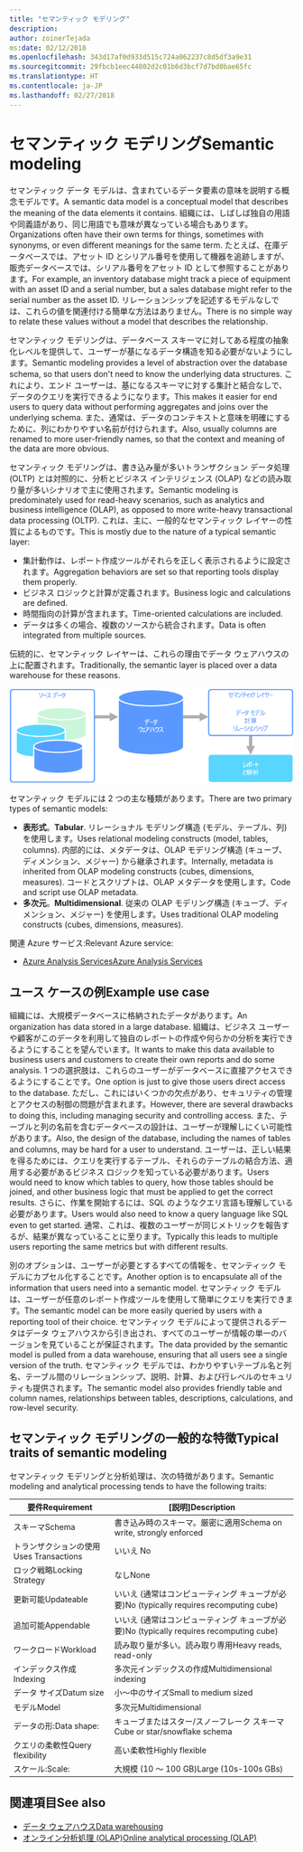```yaml
---
title: "セマンティック モデリング"
description: 
author: zoinerTejada
ms:date: 02/12/2018
ms.openlocfilehash: 343d17af0d933d515c724a062237c8d5df3a9e31
ms.sourcegitcommit: 29fbcb1eec44802d2c01b6d3bcf7d7bd0bae65fc
ms.translationtype: HT
ms.contentlocale: ja-JP
ms.lasthandoff: 02/27/2018
---
```

# <a name="semantic-modeling"></a><span data-ttu-id="28c7a-102">セマンティック モデリング</span><span class="sxs-lookup"><span data-stu-id="28c7a-102">Semantic modeling</span></span>

<span data-ttu-id="28c7a-103">セマンティック データ モデルは、含まれているデータ要素の意味を説明する概念モデルです。</span><span class="sxs-lookup"><span data-stu-id="28c7a-103">A semantic data model is a conceptual model that describes the meaning of the data elements it contains.</span></span> <span data-ttu-id="28c7a-104">組織には、しばしば独自の用語や同義語があり、同じ用語でも意味が異なっている場合もあります。</span><span class="sxs-lookup"><span data-stu-id="28c7a-104">Organizations often have their own terms for things, sometimes with synonyms, or even different meanings for the same term.</span></span> <span data-ttu-id="28c7a-105">たとえば、在庫データベースでは、アセット ID とシリアル番号を使用して機器を追跡しますが、販売データベースでは、シリアル番号をアセット ID として参照することがあります。</span><span class="sxs-lookup"><span data-stu-id="28c7a-105">For example, an inventory database might track a piece of equipment with an asset ID and a serial number, but a sales database might refer to the serial number as the asset ID.</span></span> <span data-ttu-id="28c7a-106">リレーションシップを記述するモデルなしでは、これらの値を関連付ける簡単な方法はありません。</span><span class="sxs-lookup"><span data-stu-id="28c7a-106">There is no simple way to relate these values without a model that describes the relationship.</span></span> 

<span data-ttu-id="28c7a-107">セマンティック モデリングは、データベース スキーマに対してある程度の抽象化レベルを提供して、ユーザーが基になるデータ構造を知る必要がないようにします。</span><span class="sxs-lookup"><span data-stu-id="28c7a-107">Semantic modeling provides a level of abstraction over the database schema, so that users don't need to know the underlying data structures.</span></span> <span data-ttu-id="28c7a-108">これにより、エンド ユーザーは、基になるスキーマに対する集計と結合なしで、データのクエリを実行できるようになります。</span><span class="sxs-lookup"><span data-stu-id="28c7a-108">This makes it easier for end users to query data without performing aggregates and joins over the underlying schema.</span></span> <span data-ttu-id="28c7a-109">また、通常は、データのコンテキストと意味を明確にするために、列にわかりやすい名前が付けられます。</span><span class="sxs-lookup"><span data-stu-id="28c7a-109">Also, usually columns are renamed to more user-friendly names, so that the context and meaning of the data are more obvious.</span></span>

<span data-ttu-id="28c7a-110">セマンティック モデリングは、書き込み量が多いトランザクション データ処理 (OLTP) とは対照的に、分析とビジネス インテリジェンス (OLAP) などの読み取り量が多いシナリオで主に使用されます。</span><span class="sxs-lookup"><span data-stu-id="28c7a-110">Semantic modeling is predominately used for read-heavy scenarios, such as analytics and business intelligence (OLAP), as opposed to more write-heavy transactional data processing (OLTP).</span></span> <span data-ttu-id="28c7a-111">これは、主に、一般的なセマンティック レイヤーの性質によるものです。</span><span class="sxs-lookup"><span data-stu-id="28c7a-111">This is mostly due to the nature of a typical semantic layer:</span></span>

- <span data-ttu-id="28c7a-112">集計動作は、レポート作成ツールがそれらを正しく表示されるように設定されます。</span><span class="sxs-lookup"><span data-stu-id="28c7a-112">Aggregation behaviors are set so that reporting tools display them properly.</span></span>
- <span data-ttu-id="28c7a-113">ビジネス ロジックと計算が定義されます。</span><span class="sxs-lookup"><span data-stu-id="28c7a-113">Business logic and calculations are defined.</span></span>
- <span data-ttu-id="28c7a-114">時間指向の計算が含まれます。</span><span class="sxs-lookup"><span data-stu-id="28c7a-114">Time-oriented calculations are included.</span></span>
- <span data-ttu-id="28c7a-115">データは多くの場合、複数のソースから統合されます。</span><span class="sxs-lookup"><span data-stu-id="28c7a-115">Data is often integrated from multiple sources.</span></span> 

<span data-ttu-id="28c7a-116">伝統的に、セマンティック レイヤーは、これらの理由でデータ ウェアハウスの上に配置されます。</span><span class="sxs-lookup"><span data-stu-id="28c7a-116">Traditionally, the semantic layer is placed over a data warehouse for these reasons.</span></span>

![データ ウェアハウスとレポート作成ツールの間のセマンティック レイヤーのサンプル図](./images/semantic-modeling.png)

<span data-ttu-id="28c7a-118">セマンティック モデルには 2 つの主な種類があります。</span><span class="sxs-lookup"><span data-stu-id="28c7a-118">There are two primary types of semantic models:</span></span>

* <span data-ttu-id="28c7a-119">**表形式**。</span><span class="sxs-lookup"><span data-stu-id="28c7a-119">**Tabular**.</span></span> <span data-ttu-id="28c7a-120">リレーショナル モデリング構造 (モデル、テーブル、列) を使用します。</span><span class="sxs-lookup"><span data-stu-id="28c7a-120">Uses relational modeling constructs (model, tables, columns).</span></span> <span data-ttu-id="28c7a-121">内部的には、メタデータは、OLAP モデリング構造 (キューブ、ディメンション、メジャー) から継承されます。</span><span class="sxs-lookup"><span data-stu-id="28c7a-121">Internally, metadata is inherited from OLAP modeling constructs (cubes, dimensions, measures).</span></span> <span data-ttu-id="28c7a-122">コードとスクリプトは、OLAP メタデータを使用します。</span><span class="sxs-lookup"><span data-stu-id="28c7a-122">Code and script use OLAP metadata.</span></span>
* <span data-ttu-id="28c7a-123">**多次元**。</span><span class="sxs-lookup"><span data-stu-id="28c7a-123">**Multidimensional**.</span></span> <span data-ttu-id="28c7a-124">従来の OLAP モデリング構造 (キューブ、ディメンション、メジャー) を使用します。</span><span class="sxs-lookup"><span data-stu-id="28c7a-124">Uses traditional OLAP modeling constructs (cubes, dimensions, measures).</span></span>

<span data-ttu-id="28c7a-125">関連 Azure サービス:</span><span class="sxs-lookup"><span data-stu-id="28c7a-125">Relevant Azure service:</span></span>
- [<span data-ttu-id="28c7a-126">Azure Analysis Services</span><span class="sxs-lookup"><span data-stu-id="28c7a-126">Azure Analysis Services</span></span>](https://azure.microsoft.com/services/analysis-services/)

## <a name="example-use-case"></a><span data-ttu-id="28c7a-127">ユース ケースの例</span><span class="sxs-lookup"><span data-stu-id="28c7a-127">Example use case</span></span>

<span data-ttu-id="28c7a-128">組織には、大規模データベースに格納されたデータがあります。</span><span class="sxs-lookup"><span data-stu-id="28c7a-128">An organization has data stored in a large database.</span></span> <span data-ttu-id="28c7a-129">組織は、ビジネス ユーザーや顧客がこのデータを利用して独自のレポートの作成や何らかの分析を実行できるようにすることを望んでいます。</span><span class="sxs-lookup"><span data-stu-id="28c7a-129">It wants to make this data available to business users and customers to create their own reports and do some analysis.</span></span> <span data-ttu-id="28c7a-130">1 つの選択肢は、これらのユーザーがデータベースに直接アクセスできるようにすることです。</span><span class="sxs-lookup"><span data-stu-id="28c7a-130">One option is just to give those users direct access to the database.</span></span> <span data-ttu-id="28c7a-131">ただし、これにはいくつかの欠点があり、セキュリティの管理とアクセスの制御の問題が含まれます。</span><span class="sxs-lookup"><span data-stu-id="28c7a-131">However, there are several drawbacks to doing this, including managing security and controlling access.</span></span> <span data-ttu-id="28c7a-132">また、テーブルと列の名前を含むデータベースの設計は、ユーザーが理解しにくい可能性があります。</span><span class="sxs-lookup"><span data-stu-id="28c7a-132">Also, the design of the database, including the names of tables and columns, may be hard for a user to understand.</span></span> <span data-ttu-id="28c7a-133">ユーザーは、正しい結果を得るためには、クエリを実行するテーブル、それらのテーブルの結合方法、適用する必要があるビジネス ロジックを知っている必要があります。</span><span class="sxs-lookup"><span data-stu-id="28c7a-133">Users would need to know which tables to query, how those tables should be joined, and other business logic that must be applied to get the correct results.</span></span> <span data-ttu-id="28c7a-134">さらに、作業を開始するには、SQL のようなクエリ言語も理解している必要があります。</span><span class="sxs-lookup"><span data-stu-id="28c7a-134">Users would also need to know a query language like SQL even to get started.</span></span> <span data-ttu-id="28c7a-135">通常、これは、複数のユーザーが同じメトリックを報告するが、結果が異なっていることに至ります。</span><span class="sxs-lookup"><span data-stu-id="28c7a-135">Typically this leads to multiple users reporting the same metrics but with different results.</span></span>

<span data-ttu-id="28c7a-136">別のオプションは、ユーザーが必要とするすべての情報を、セマンティック モデルにカプセル化することです。</span><span class="sxs-lookup"><span data-stu-id="28c7a-136">Another option is to encapsulate all of the information that users need into a semantic model.</span></span> <span data-ttu-id="28c7a-137">セマンティック モデルは、ユーザーが任意のレポート作成ツールを使用して簡単にクエリを実行できます。</span><span class="sxs-lookup"><span data-stu-id="28c7a-137">The semantic model can be more easily queried by users with a reporting tool of their choice.</span></span> <span data-ttu-id="28c7a-138">セマンティック モデルによって提供されるデータはデータ ウェアハウスから引き出され、すべてのユーザーが情報の単一のバージョンを見ていることが保証されます。</span><span class="sxs-lookup"><span data-stu-id="28c7a-138">The data provided by the semantic model is pulled from a data warehouse, ensuring that all users see a single version of the truth.</span></span> <span data-ttu-id="28c7a-139">セマンティック モデルでは、わかりやすいテーブル名と列名、テーブル間のリレーションシップ、説明、計算、および行レベルのセキュリティも提供されます。</span><span class="sxs-lookup"><span data-stu-id="28c7a-139">The semantic model also provides friendly table and column names, relationships between tables, descriptions, calculations, and row-level security.</span></span>

## <a name="typical-traits-of-semantic-modeling"></a><span data-ttu-id="28c7a-140">セマンティック モデリングの一般的な特徴</span><span class="sxs-lookup"><span data-stu-id="28c7a-140">Typical traits of semantic modeling</span></span>

<span data-ttu-id="28c7a-141">セマンティック モデリングと分析処理は、次の特徴があります。</span><span class="sxs-lookup"><span data-stu-id="28c7a-141">Semantic modeling and analytical processing tends to have the following traits:</span></span>

| <span data-ttu-id="28c7a-142">要件</span><span class="sxs-lookup"><span data-stu-id="28c7a-142">Requirement</span></span> | <span data-ttu-id="28c7a-143">[説明]</span><span class="sxs-lookup"><span data-stu-id="28c7a-143">Description</span></span> |
| --- | --- |
| <span data-ttu-id="28c7a-144">スキーマ</span><span class="sxs-lookup"><span data-stu-id="28c7a-144">Schema</span></span> | <span data-ttu-id="28c7a-145">書き込み時のスキーマ。厳密に適用</span><span class="sxs-lookup"><span data-stu-id="28c7a-145">Schema on write, strongly enforced</span></span>|
| <span data-ttu-id="28c7a-146">トランザクションの使用</span><span class="sxs-lookup"><span data-stu-id="28c7a-146">Uses Transactions</span></span> | <span data-ttu-id="28c7a-147">いいえ </span><span class="sxs-lookup"><span data-stu-id="28c7a-147">No</span></span> |
| <span data-ttu-id="28c7a-148">ロック戦略</span><span class="sxs-lookup"><span data-stu-id="28c7a-148">Locking Strategy</span></span> | <span data-ttu-id="28c7a-149">なし</span><span class="sxs-lookup"><span data-stu-id="28c7a-149">None</span></span> |
| <span data-ttu-id="28c7a-150">更新可能</span><span class="sxs-lookup"><span data-stu-id="28c7a-150">Updateable</span></span> | <span data-ttu-id="28c7a-151">いいえ (通常はコンピューティング キューブが必要)</span><span class="sxs-lookup"><span data-stu-id="28c7a-151">No (typically requires recomputing cube)</span></span> |
| <span data-ttu-id="28c7a-152">追加可能</span><span class="sxs-lookup"><span data-stu-id="28c7a-152">Appendable</span></span> | <span data-ttu-id="28c7a-153">いいえ (通常はコンピューティング キューブが必要)</span><span class="sxs-lookup"><span data-stu-id="28c7a-153">No (typically requires recomputing cube)</span></span> |
| <span data-ttu-id="28c7a-154">ワークロード</span><span class="sxs-lookup"><span data-stu-id="28c7a-154">Workload</span></span> | <span data-ttu-id="28c7a-155">読み取り量が多い。読み取り専用</span><span class="sxs-lookup"><span data-stu-id="28c7a-155">Heavy reads, read-only</span></span> |
| <span data-ttu-id="28c7a-156">インデックス作成</span><span class="sxs-lookup"><span data-stu-id="28c7a-156">Indexing</span></span> | <span data-ttu-id="28c7a-157">多次元インデックスの作成</span><span class="sxs-lookup"><span data-stu-id="28c7a-157">Multidimensional indexing</span></span> |
| <span data-ttu-id="28c7a-158">データ サイズ</span><span class="sxs-lookup"><span data-stu-id="28c7a-158">Datum size</span></span> | <span data-ttu-id="28c7a-159">小～中のサイズ</span><span class="sxs-lookup"><span data-stu-id="28c7a-159">Small to medium sized</span></span> |
| <span data-ttu-id="28c7a-160">モデル</span><span class="sxs-lookup"><span data-stu-id="28c7a-160">Model</span></span> | <span data-ttu-id="28c7a-161">多次元</span><span class="sxs-lookup"><span data-stu-id="28c7a-161">Multidimensional</span></span> |
| <span data-ttu-id="28c7a-162">データの形:</span><span class="sxs-lookup"><span data-stu-id="28c7a-162">Data shape:</span></span>| <span data-ttu-id="28c7a-163">キューブまたはスター/スノーフレーク スキーマ</span><span class="sxs-lookup"><span data-stu-id="28c7a-163">Cube or star/snowflake schema</span></span> |
| <span data-ttu-id="28c7a-164">クエリの柔軟性</span><span class="sxs-lookup"><span data-stu-id="28c7a-164">Query flexibility</span></span> | <span data-ttu-id="28c7a-165">高い柔軟性</span><span class="sxs-lookup"><span data-stu-id="28c7a-165">Highly flexible</span></span> |
| <span data-ttu-id="28c7a-166">スケール:</span><span class="sxs-lookup"><span data-stu-id="28c7a-166">Scale:</span></span> | <span data-ttu-id="28c7a-167">大規模 (10 ～ 100 GB)</span><span class="sxs-lookup"><span data-stu-id="28c7a-167">Large (10s-100s GBs)</span></span> |

## <a name="see-also"></a><span data-ttu-id="28c7a-168">関連項目</span><span class="sxs-lookup"><span data-stu-id="28c7a-168">See also</span></span>

- [<span data-ttu-id="28c7a-169">データ ウェアハウス</span><span class="sxs-lookup"><span data-stu-id="28c7a-169">Data warehousing</span></span>](../scenarios/data-warehousing.md)
- [<span data-ttu-id="28c7a-170">オンライン分析処理 (OLAP)</span><span class="sxs-lookup"><span data-stu-id="28c7a-170">Online analytical processing (OLAP)</span></span>](../scenarios/online-analytical-processing.md)
